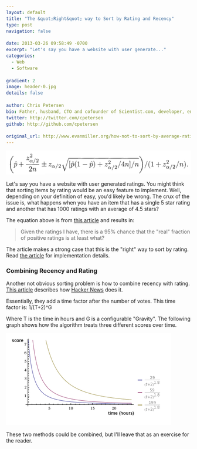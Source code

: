 ```yaml
---
layout: default
title: "The &quot;Right&quot; way to Sort by Rating and Recency"
type: post
navigation: false

date: 2013-03-26 09:58:49 -0700
excerpt: "Let's say you have a website with user generate..."
categories:
  - Web
  - Software

gradient: 2
image: header-0.jpg
details: false

author: Chris Petersen
bio: Father, husband, CTO and cofounder of Scientist.com, developer, entrepreneur and technologist.
twitter: http://twitter.com/cpetersen
github: http://github.com/cpetersen

original_url: http://www.evanmiller.org/how-not-to-sort-by-average-rating.html
---
```



  ![](/assets/import/286d3b2264f6c700c1eab7b6f52c89e7.png)

 Let's say you have a website with user generated ratings. You might think that sorting items by rating would be an easy feature to implement. Well, depending on your definition of easy, you'd likely be wrong. The crux of the issue is, what happens when you have an item that has a single 5 star rating and another that has 1000 ratings with an average of 4.5 stars?

 The equation above is from  [this article](http://www.evanmiller.org/how-not-to-sort-by-average-rating.html)  and results in:

 >  Given the ratings I have, there is a 95% chance that the "real" fraction of positive ratings is at least what?

 The article makes a strong case that this is the "right" way to sort by rating. Read  [the article](http://www.evanmiller.org/how-not-to-sort-by-average-rating.html)  for implementation details.

### Combining Recency and Rating

 Another not obvious sorting problem is how to combine recency with rating.  [This article](http://amix.dk/blog/post/19574)  describes how  [Hacker News](https://news.ycombinator.com/)  does it.

 Essentially, they add a time factor after the number of votes. This time factor is: 1/(T+2)^G

 Where T is the time in hours and G is a configurable "Gravity". The following graph shows how the algorithm treats three different scores over time.

 ![score_24_hours.gif](/assets/import/8d65e532307459bdbcb9db784c3cb7cd.gif)

 These two methods could be combined, but I'll leave that as an exercise for the reader.
